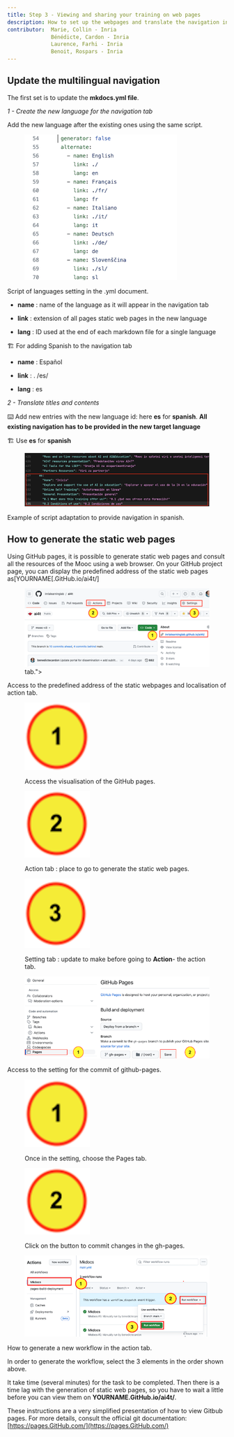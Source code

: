 ```yaml
---
title: Step 3 - Viewing and sharing your training on web pages
description: How to set up the webpages and translate the navigation into a new target language.
contributor:  Marie, Collin - Inria
              Bénédicte, Cardon - Inria
              Laurence, Farhi - Inria
              Benoit, Rospars - Inria
---
```


## Update the multilingual navigation

The first set is to update the **mkdocs.yml file**.

*1 - Create the new language for the navigation tab*

Add the new language after the existing ones using the same script.


<figure class="image-frame">
    <img src="Images/3.3-add-of-a-new-language-in-the-tab.png" alt="Update of yml.file to create a new language on the GitHub portal - screencaption of GitHub.">
</figure>
<figcaption>Script of languages setting in the .yml document.</figcaption>

-   **name** : name of the language as it will appear in the navigation tab

-   **link** : extension of all pages static web pages in the new language

-   **lang** : ID used at the end of each markdown file for a single language

🏗️ For adding Spanish to the navigation tab

-   **name** : Español

-   **link** : . /es/

-   **lang** : es

*2 - Translate titles and contents*

⌨️ Add new entries with the new language id: here **es** for **spanish**. **All existing navigation has to be provided in the new target language**

🏗️ Use **es** for **spanish**

<figure class="image-frame">
    <img src="Images/3.3-Example-of-navigation-translation-to-es.png" alt="From line 429 of the mkdocs.yml: translation of some of the navigation of the Mooc pages - screen caption of the script.">
</figure>
<figcaption>Example of script adaptation to provide navigation in spanish.</figcaption>

## How to generate the static web pages

Using GitHub pages, it is possible to generate static web pages and consult all the resources of the Mooc using a web browser.
On your GitHub project page, you can display the predefined address of the static web pages as[YOURNAME[.GitHub.io/ai4t/]

<figure class="image-frame" >
    <img src="Images/3.3-access-to-the-predefined-address-of-the-static-webpages-and-location-of-actions-tab.png" alt="Visual : access to the predefined address of the static webpages and localisation of actions tab.">  tab.">
</figure>
<figcaption>Access to the predefined address of the static webpages and localisation of action tab.</figcaption>

<figure class="inline-image">
    <img src="Images/3.3-icone-note-1.png" alt="Icone 1: Access the visualisation of the GitHub pages.">
    <p>Access the visualisation of the GitHub pages.</p>
</figure>

<figure class="inline-image">
    <img src="Images/3.3-icone-note-2.png" alt="Icone 2 : Action tab : place to go to generate the static web pages.">
    <p>Action tab : place to go to generate the static web pages.</p>
</figure>

<figure class="inline-image">
    <img src="Images/3.3-icone-note-3.png" alt="Icone 3: Setting tab : update to make before going to *Action*- the action tab.">
    <p>Setting tab : update to make before going to <b>Action</b>- the action tab.</p>
</figure>

<figure class="image-frame" >
    <img src="Images/3.3-Commit-changes-in-gh-pages-prior-to-action-tab.png" alt="Visual : Access to the setting for the commit of github-pages">
</figure>
<figcaption>Access to the setting for the commit of github-pages.</figcaption>

<figure class="inline-image">
    <img src="Images/3.3-icone-note-1.png" alt="Icone 1 : Once in the setting, choose the Pages tab.">
    <p>Once in the setting, choose the Pages tab.</p>
</figure>

<figure class="inline-image">
    <img src="Images/3.3-icone-note-2.png" alt="Icone 2 : Click on the button to commit changes in the gh-pages.">
    <p>Click on the button to commit changes in the gh-pages.</p>
</figure>

<figure class="image-frame" >
    <img src="Images/3.3-How-to-run-workflow-in-Action.png" alt="Visual : generating a new workflow in the action tab.">
</figure>
<figcaption>How to generate a new workflow in the action tab.</figcaption>

In order to generate the workflow, select the 3 elements in the order shown above.

It take time (several minutes) for the task to be completed. Then there is a time lag with the generation of static web pages, so you have to wait a little before you can view them on **YOURNAME.GitHub.io/ai4t/**.

These instructions are a very simplified presentation of how to view Gitbub pages. For more details, consult the official git documentation: [https://pages.GitHub.com/](https://pages.GitHub.com/)
